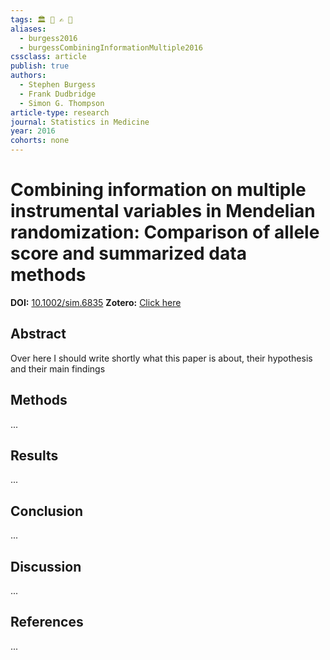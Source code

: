 ```yaml
---
tags: 🏛 🔬 ✍️ 🔖 
aliases:
  - burgess2016
  - burgessCombiningInformationMultiple2016
cssclass: article
publish: true
authors:
  - Stephen Burgess
  - Frank Dudbridge
  - Simon G. Thompson
article-type: research
journal: Statistics in Medicine
year: 2016
cohorts: none
---
```

# Combining information on multiple instrumental variables in Mendelian randomization: Comparison of allele score and summarized data methods
**DOI:** [10.1002/sim.6835](https://www.doi.org/10.1002/sim.6835)
**Zotero:** [Click here](zotero://select/items/@burgessCombiningInformationMultiple2016)

## Abstract
Over here I should write shortly what this paper is about, their hypothesis and their main findings
> 

## Methods
...

## Results
...

## Conclusion
...

## Discussion
...

## References
...